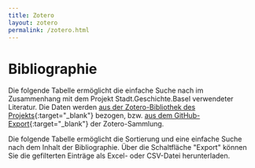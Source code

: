 ```yaml
---
title: Zotero
layout: zotero
permalink: /zotero.html
---
```


# Bibliographie

Die folgende Tabelle ermöglicht die einfache Suche nach im Zusammenhang mit dem Projekt Stadt.Geschichte.Basel verwendeter Literatur. Die Daten werden [aus der Zotero-Bibliothek des Projekts](https://www.zotero.org/groups/5004193/stadt.geschichte.basel/){:target="\_blank"} bezogen, bzw. [aus dem GitHub-Export](https://github.com/Stadt-Geschichte-Basel/zotero-bib-to-gh){:target="\_blank"} der Zotero-Sammlung.

Die folgende Tabelle ermöglicht die Sortierung und eine einfache Suche nach dem Inhalt der Bibliographie.
Über die Schaltfläche "Export" können Sie die gefilterten Einträge als Excel- oder CSV-Datei herunterladen.
